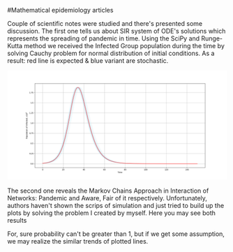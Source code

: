 #Mathematical epidemiology articles


Couple of scientific notes were studied and there's presented some discussion.
The first one tells us about SIR system of ODE's solutions which represents the spreading of pandemic in time.
Using the SciPy and Runge-Kutta method we received the Infected Group population during the time by solving Cauchy problem for normal distribution
of initial conditions. As a result: red line is expected & blue variant are stochastic.

![](Graph_1.png)

The second one reveals the Markov Chains Approach in Interaction of Networks:
Pandemic and Aware, Fair of it respectively. Unfortunately, authors haven't shown the scrips of simulation and just tried to build up the plots by solving the problem I created by myself. Here you may see both results

For, sure probability can't be greater than 1, but if we get some assumption, we may realize the similar trends of plotted lines.


